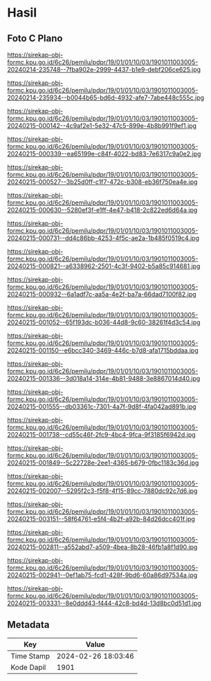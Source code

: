# Hasil

## Foto C Plano

https://sirekap-obj-formc.kpu.go.id/6c26/pemilu/pdpr/19/01/01/10/03/1901011003005-20240214-235748--7fba902e-2999-4437-b1e9-debf206ce625.jpg

https://sirekap-obj-formc.kpu.go.id/6c26/pemilu/pdpr/19/01/01/10/03/1901011003005-20240214-235934--b0044b65-bd6d-4932-afe7-7abe448c555c.jpg

https://sirekap-obj-formc.kpu.go.id/6c26/pemilu/pdpr/19/01/01/10/03/1901011003005-20240215-000142--4c9af2e1-5e32-47c5-899e-4b8b991f9ef1.jpg

https://sirekap-obj-formc.kpu.go.id/6c26/pemilu/pdpr/19/01/01/10/03/1901011003005-20240215-000339--ea65199e-c84f-4022-bd83-7e6317c9a0e2.jpg

https://sirekap-obj-formc.kpu.go.id/6c26/pemilu/pdpr/19/01/01/10/03/1901011003005-20240215-000527--3b25d0ff-c1f7-472c-b308-eb36f750ea4e.jpg

https://sirekap-obj-formc.kpu.go.id/6c26/pemilu/pdpr/19/01/01/10/03/1901011003005-20240215-000630--5280ef3f-e1ff-4e47-b418-2c822ed6d64a.jpg

https://sirekap-obj-formc.kpu.go.id/6c26/pemilu/pdpr/19/01/01/10/03/1901011003005-20240215-000731--dd4c86bb-4253-4f5c-ae2a-1b485f0519c4.jpg

https://sirekap-obj-formc.kpu.go.id/6c26/pemilu/pdpr/19/01/01/10/03/1901011003005-20240215-000821--a6338962-2501-4c3f-9402-b5a85c914681.jpg

https://sirekap-obj-formc.kpu.go.id/6c26/pemilu/pdpr/19/01/01/10/03/1901011003005-20240215-000932--6a1adf7c-aa5a-4e2f-ba7a-66dad7100f82.jpg

https://sirekap-obj-formc.kpu.go.id/6c26/pemilu/pdpr/19/01/01/10/03/1901011003005-20240215-001052--65f193dc-b036-44d8-9c60-38261f4d3c54.jpg

https://sirekap-obj-formc.kpu.go.id/6c26/pemilu/pdpr/19/01/01/10/03/1901011003005-20240215-001150--e6bcc340-3469-446c-b7d8-afa1715bddaa.jpg

https://sirekap-obj-formc.kpu.go.id/6c26/pemilu/pdpr/19/01/01/10/03/1901011003005-20240215-001336--3d018a14-314e-4b81-9488-3e8867014d40.jpg

https://sirekap-obj-formc.kpu.go.id/6c26/pemilu/pdpr/19/01/01/10/03/1901011003005-20240215-001555--db03361c-7301-4a7f-9d8f-4fa042ad891b.jpg

https://sirekap-obj-formc.kpu.go.id/6c26/pemilu/pdpr/19/01/01/10/03/1901011003005-20240215-001738--cd55c46f-2fc9-4bc4-9fca-9f3185f6942d.jpg

https://sirekap-obj-formc.kpu.go.id/6c26/pemilu/pdpr/19/01/01/10/03/1901011003005-20240215-001849--5c22728e-2ee1-4365-b679-0fbc1183c36d.jpg

https://sirekap-obj-formc.kpu.go.id/6c26/pemilu/pdpr/19/01/01/10/03/1901011003005-20240215-002007--5295f2c3-f5f8-4f15-89cc-7880dc92c7d6.jpg

https://sirekap-obj-formc.kpu.go.id/6c26/pemilu/pdpr/19/01/01/10/03/1901011003005-20240215-003151--58f64761-e5f4-4b2f-a92b-84d26dcc401f.jpg

https://sirekap-obj-formc.kpu.go.id/6c26/pemilu/pdpr/19/01/01/10/03/1901011003005-20240215-002811--a552abd7-a509-4bea-8b28-46fb1a8f1d90.jpg

https://sirekap-obj-formc.kpu.go.id/6c26/pemilu/pdpr/19/01/01/10/03/1901011003005-20240215-002941--0ef1ab75-fcd1-428f-9bd6-60a86d97534a.jpg

https://sirekap-obj-formc.kpu.go.id/6c26/pemilu/pdpr/19/01/01/10/03/1901011003005-20240215-003331--8e0ddd43-f444-42c8-bd4d-13d8bc0d51d1.jpg


## Metadata

| Key        | Value               |
| ---------- | ------------------- |
| Time Stamp | 2024-02-26 18:03:46 |
| Kode Dapil | 1901                |



